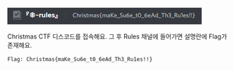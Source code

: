 ![alt Discord](Announcements/imgs/Discord.png)

Christmas CTF 디스코드를 접속해요.
그 후 Rules 채널에 들어가면 설명란에 Flag가 존재해요.

```
Flag: Christmas{maKe_Su6e_t0_6eAd_Th3_Ru1es!!}
```